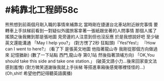 # #純靠北工程師58c



熊熊想到前兩個月剛入職的事情來補靠北
當時剛在捷運台北車站附近辦完事情
要轉車上手扶梯前看到一對疑似外國旅客拿著一張紙跟坐著的人問事情
那個人搖了搖頭之後我撇到那是張地圖 見旁邊的人注意到但也沒反應
於是我想說好吧 至少破英文還能溝通
「May I help you?」
(對方愣了2秒 狂點頭)『Yes!Yes!』
『How can I went to here?』
(看了下 是張英文地圖 他指著龍山寺 我剛從那個方向做過來 記憶猶新)
(數了一下站點 西門,龍山寺 第0,1站 然後指著頂埔方向)
「OK,You should take this side and take one station.」
(破英文請小力...後來回家查文法感到羞愧)
(對方微笑道謝後我就上手扶梯 等搭進車廂後感覺哪裡怪怪的...)
(Oh,shit! 希望他們記得聽英語廣播)
